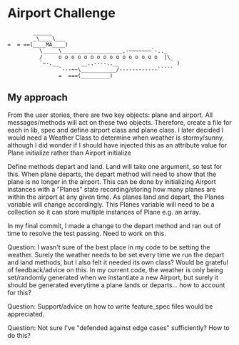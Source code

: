 Airport Challenge
=================

```
        ______
        _\____\___
=  = ==(____MA____)
          \_____\___________________,-~~~~~~~`-.._
          /     o o o o o o o o o o o o o o o o  |\_
          `~-.__       __..----..__                  )
                `---~~\___________/------------`````
                =  ===(_________)

```
My approach
-----

From the user stories, there are two key objects: plane and airport. All messages/methods will act on these two objects. Therefore, create a file for each in lib, spec and define airport class and plane class. I later decided I would need a Weather Class to determine when weather is stormy/sunny, although I did wonder if I should have injected this as an attribute value for Plane initialize rather than Airport initialize

Define methods depart and land. Land will take one argument, so test for this.
When plane departs, the depart method will need to show that the plane is no longer in the airport. This can be done by initializing Airport instances with a "Planes" state recording/storing how many planes are within the airport at any given time. As planes land and depart, the Planes variable will change accordingly. This Planes variable will need to be a collection so it can store multiple instances of Plane e.g. an array.

In my final commit, I made a change to the depart method and ran out of time to resolve the test passing. Need to work on this.



Question: I wasn't sure of the best place in my code to be setting the weather. Surely the weather needs to be set every time we run the depart and land methods, but I also felt it needed its own class? Would be grateful of feedback/advice on this. In my current code, the weather is only being set/randomly generated when we instantiate a new Airport, but surely it should be generated everytime a plane lands or departs... how to account for this?

Question: Support/advice on how to write feature_spec files would be appreciated.

Question: Not sure I've "defended against edge cases" sufficiently? How to do this?
